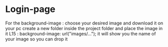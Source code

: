 # Login-page
For the background-image :
choose your desired image and download it on your pc
create a new folder inside the project folder and place the image in it 
L15 : background-image: url("images/...");
it will show you the name of your image so you can drop it
